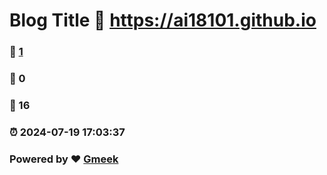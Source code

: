 # Blog Title :link: https://ai18101.github.io 
### :page_facing_up: [1](https://ai18101.github.io/tag.html) 
### :speech_balloon: 0 
### :hibiscus: 16 
### :alarm_clock: 2024-07-19 17:03:37 
### Powered by :heart: [Gmeek](https://github.com/Meekdai/Gmeek)
